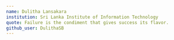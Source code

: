 ```yaml
---
name: Dulitha Lansakara
institution: Sri Lanka Institute of Information Technology
quote: Failure is the condiment that gives success its flavor.
github_user: DulithaSB
---
```

